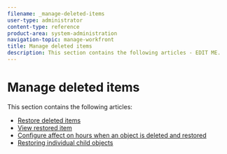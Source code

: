 ```yaml
---
filename: _manage-deleted-items
user-type: administrator
content-type: reference
product-area: system-administration
navigation-topic: manage-workfront
title: Manage deleted items
description: This section contains the following articles - EDIT ME.
---
```


# Manage deleted items

This section contains the following articles:

* [Restore deleted items](../../../administration-and-setup/manage-workfront/manage-deleted-items/restore-deleted-items.md) 
* [View restored item](../../../administration-and-setup/manage-workfront/manage-deleted-items/view-restored-items.md) 
* [Configure affect on hours when an object is deleted and restored](../../../administration-and-setup/manage-workfront/manage-deleted-items/configure-how-hours-affected-when-obj-deleted-restored.md) 
* [Restoring individual child objects](../../../administration-and-setup/manage-workfront/manage-deleted-items/restoring-individual-child-objects.md)

